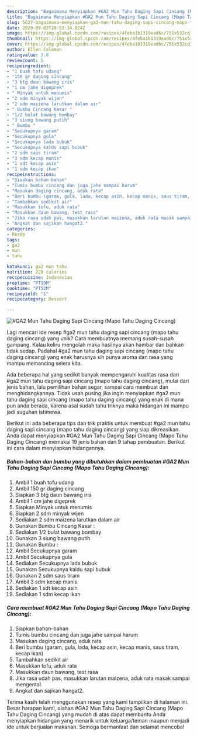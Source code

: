 ```yaml
---
description: "Bagaimana Menyiapkan #GA2 Mun Tahu Daging Sapi Cincang (Mapo Tahu Daging Cincang), Lezat"
title: "Bagaimana Menyiapkan #GA2 Mun Tahu Daging Sapi Cincang (Mapo Tahu Daging Cincang), Lezat"
slug: 5627-bagaimana-menyiapkan-ga2-mun-tahu-daging-sapi-cincang-mapo-tahu-daging-cincang-lezat
date: 2020-09-02T20:53:34.024Z
image: https://img-global.cpcdn.com/recipes/4feba1b1319ead6c/751x532cq70/ga2-mun-tahu-daging-sapi-cincang-mapo-tahu-daging-cincang-foto-resep-utama.jpg
thumbnail: https://img-global.cpcdn.com/recipes/4feba1b1319ead6c/751x532cq70/ga2-mun-tahu-daging-sapi-cincang-mapo-tahu-daging-cincang-foto-resep-utama.jpg
cover: https://img-global.cpcdn.com/recipes/4feba1b1319ead6c/751x532cq70/ga2-mun-tahu-daging-sapi-cincang-mapo-tahu-daging-cincang-foto-resep-utama.jpg
author: Ellen Coleman
ratingvalue: 3.8
reviewcount: 5
recipeingredient:
- "1 buah tofu udang"
- "150 gr daging cincang"
- "3 btg daun bawang iris"
- "1 cm jahe digeprek"
- " Minyak untuk menumis"
- "2 sdm minyak wijen"
- "2 sdm maizena larutkan dalam air"
- " Bumbu Cincang Kasar "
- "1/2 bulat bawang bombay"
- "3 siung bawang putih"
- " Bumbu "
- "Secukupnya garam"
- "Secukupnya gula"
- "Secukupnya lada bubuk"
- "Secukupnya kaldu sapi bubuk"
- "2 sdm saus tiram"
- "3 sdm kecap manis"
- "1 sdt kecap asin"
- "1 sdm kecap ikan"
recipeinstructions:
- "Siapkan bahan-bahan"
- "Tumis bumbu cincang dan juga jahe sampai harum"
- "Masukan daging cincang, aduk rata"
- "Beri bumbu (garam, gula, lada, kecap asin, kecap manis, saus tiram, kecap ikan)"
- "Tambahkan sedikit air"
- "Masukkan tofu, aduk rata"
- "Masukkan daun bawang, test rasa"
- "Jika rasa udah pas, masukkan larutan maizena, aduk rata masak sampai mengental."
- "Angkat dan sajikan hangat2."
categories:
- Resep
tags:
- ga2
- mun
- tahu

katakunci: ga2 mun tahu 
nutrition: 228 calories
recipecuisine: Indonesian
preptime: "PT19M"
cooktime: "PT52M"
recipeyield: "1"
recipecategory: Dessert

---
```



![#GA2 Mun Tahu Daging Sapi Cincang (Mapo Tahu Daging Cincang)](https://img-global.cpcdn.com/recipes/4feba1b1319ead6c/751x532cq70/ga2-mun-tahu-daging-sapi-cincang-mapo-tahu-daging-cincang-foto-resep-utama.jpg)

Lagi mencari ide resep #ga2 mun tahu daging sapi cincang (mapo tahu daging cincang) yang unik? Cara membuatnya memang susah-susah gampang. Kalau keliru mengolah maka hasilnya akan hambar dan bahkan tidak sedap. Padahal #ga2 mun tahu daging sapi cincang (mapo tahu daging cincang) yang enak harusnya sih punya aroma dan rasa yang mampu memancing selera kita.

Ada beberapa hal yang sedikit banyak mempengaruhi kualitas rasa dari #ga2 mun tahu daging sapi cincang (mapo tahu daging cincang), mulai dari jenis bahan, lalu pemilihan bahan segar, sampai cara membuat dan menghidangkannya. Tidak usah pusing jika ingin menyiapkan #ga2 mun tahu daging sapi cincang (mapo tahu daging cincang) yang enak di mana pun anda berada, karena asal sudah tahu triknya maka hidangan ini mampu jadi suguhan istimewa.




Berikut ini ada beberapa tips dan trik praktis untuk membuat #ga2 mun tahu daging sapi cincang (mapo tahu daging cincang) yang siap dikreasikan. Anda dapat menyiapkan #GA2 Mun Tahu Daging Sapi Cincang (Mapo Tahu Daging Cincang) memakai 19 jenis bahan dan 9 tahap pembuatan. Berikut ini cara dalam menyiapkan hidangannya.

<!--inarticleads1-->

##### Bahan-bahan dan bumbu yang dibutuhkan dalam pembuatan #GA2 Mun Tahu Daging Sapi Cincang (Mapo Tahu Daging Cincang):

1. Ambil 1 buah tofu udang
1. Ambil 150 gr daging cincang
1. Siapkan 3 btg daun bawang iris
1. Ambil 1 cm jahe digeprek
1. Siapkan  Minyak untuk menumis
1. Siapkan 2 sdm minyak wijen
1. Sediakan 2 sdm maizena larutkan dalam air
1. Gunakan  Bumbu Cincang Kasar :
1. Sediakan 1/2 bulat bawang bombay
1. Gunakan 3 siung bawang putih
1. Gunakan  Bumbu :
1. Ambil Secukupnya garam
1. Ambil Secukupnya gula
1. Sediakan Secukupnya lada bubuk
1. Gunakan Secukupnya kaldu sapi bubuk
1. Gunakan 2 sdm saus tiram
1. Ambil 3 sdm kecap manis
1. Sediakan 1 sdt kecap asin
1. Sediakan 1 sdm kecap ikan




<!--inarticleads2-->

##### Cara membuat #GA2 Mun Tahu Daging Sapi Cincang (Mapo Tahu Daging Cincang):

1. Siapkan bahan-bahan
1. Tumis bumbu cincang dan juga jahe sampai harum
1. Masukan daging cincang, aduk rata
1. Beri bumbu (garam, gula, lada, kecap asin, kecap manis, saus tiram, kecap ikan)
1. Tambahkan sedikit air
1. Masukkan tofu, aduk rata
1. Masukkan daun bawang, test rasa
1. Jika rasa udah pas, masukkan larutan maizena, aduk rata masak sampai mengental.
1. Angkat dan sajikan hangat2.




Terima kasih telah menggunakan resep yang kami tampilkan di halaman ini. Besar harapan kami, olahan #GA2 Mun Tahu Daging Sapi Cincang (Mapo Tahu Daging Cincang) yang mudah di atas dapat membantu Anda menyiapkan hidangan yang menarik untuk keluarga/teman maupun menjadi ide untuk berjualan makanan. Semoga bermanfaat dan selamat mencoba!
